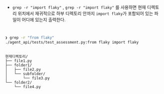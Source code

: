 - `grep -r "import flaky"` , `grep -r "import flaky"` 를 사용하면 현재 디렉토리 위치에서 재귀적으로 하부 디렉토리 안까지 `import flaky`가 포함되어 있는 파일이 어디에 있는지 출력한다.
```bash


❯ grep -r "from flaky"
./agent_api/tests/test_assessment.py:from flaky import flaky

```

```plain text

현재디렉토리/
├── file1.py
├── folder1/
│   ├── file2.py
│   └── subfolder/
│       └── file3.py
└── folder2/
    └── file4.py

```
